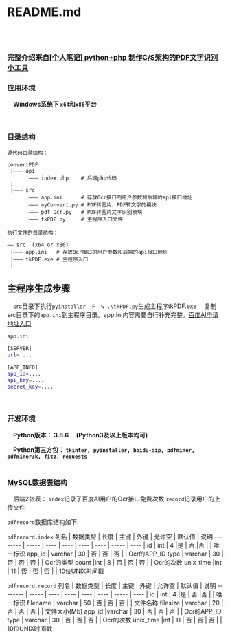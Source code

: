 # README.md

<br />
<br />

### 完整介绍来自[[个人笔记] python+php 制作C/S架构的PDF文字识别小工具](https://blog.csdn.net/m0_54768192/article/details/113488889)

### 应用环境
&emsp;**Windows系统下 `x64`和`x86`平台**

<br />

### 目录结构

`源代码目录结构：`

```
convertPDF
 |——— api
      |——— index.php    # 后端php代码
 |
 |——— src
      |——— app.ini      # 存放Ocr接口的用户参数和后端的api接口地址
      |——— myConvert.py # PDF转图片，PDF转文字的模块
      |——— pdf_Ocr.py   # PDF转图片文字识别模块
      |——— tkPDF.py     # 主程序入口文件
```

`执行文件的目录结构：`

```
—— src  (x64 or x86)
 |——— app.ini   # 存放Ocr接口的用户参数和后端的api接口地址
 |——— tkPDF.exe # 主程序入口
 |
```

## 主程序生成步骤
&emsp;src目录下执行`pyinstaller -F -w .\tkPDF.py`生成主程序tkPDF.exe
&emsp;复制src目录下的`app.ini`到主程序目录。app.ini内容需要自行补充完整。[百度AI申请地址入口](https://ai.baidu.com/)

`app.ini`
```bash
[SERVER]
url=....

[APP_INFO]
app_id=....
api_key=....
secret_key=....
```

<br />

### 开发环境
&emsp;**Python版本： 3.8.6 &emsp;(Python3及以上版本均可)**

&emsp;**Python第三方包： `tkinter, pyinstaller, baidu-aip, pdfminer, pdfminer3k, fitz, requests `**
<br />
<br />


### MySQL数据表结构
&emsp;后端2张表：
`index`记录了百度AI用户的Ocr接口免费次数
`record`记录用户的上传文件

`pdfrecord`数据库结构如下:

`pdfrecord.index`
列名     |   数据类型   |   长度   |   主键   |   外键   |   允许空   |   默认值   |   说明
-------- | -----  | ---- | ---- | ---- | ---- | ----- | ---- |
id | int | 4 |是 | 否 |否 |  | 唯一标识
app_id  | varchar | 30 | 否 | 否 | 否 |  | Ocr的APP_ID
type  | varchar | 30 | 否 | 否 | 否 |  | Ocr的类型
count |int | 8 | 否 | 否 | 否 |  | Ocr的次数
unix_time |int | 11 | 否 | 否 | 否 |  | 10位UNIX时间戳

`pdfrecord.record`
列名     |   数据类型   |   长度   |   主键   |   外键   |   允许空   |   默认值   |   说明
-------- | -----  | ---- | ---- | ---- | ---- | ----- | ---- |
id | int | 4 |是 | 否 |否 |  | 唯一标识
filename  | varchar | 50 | 否 | 否 | 否 |  | 文件名称
filesize  | varchar | 20 | 否 | 否 | 否 |  | 文件大小(Mb)
app_id |varchar | 30 | 否 | 否 | 否 |  | Ocr的APP_ID
type | varchar | 30 | 否 | 否 | 否 |  | Ocr的次数
unix_time |int | 11 | 否 | 否 | 否 |  | 10位UNIX时间戳

